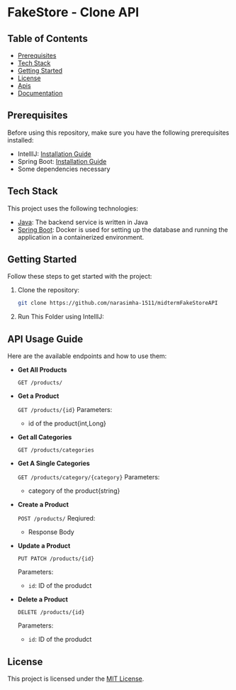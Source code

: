 # FakeStore - Clone API

## Table of Contents
- [Prerequisites](#prerequisites)
- [Tech Stack](#tech-stack)
- [Getting Started](#getting-started)
- [License](#license)
- [Apis](#api-usage-guide)
- [Documentation](#documentation)

## Prerequisites

Before using this repository, make sure you have the following prerequisites installed:

- IntellIJ: [Installation Guide]([https://docs.docker.com/get-docker/](https://www.jetbrains.com/idea/download/))
- Spring Boot: [Installation Guide](https://spring.io/projects/spring-boot)
- Some dependencies necessary

## Tech Stack

This project uses the following technologies:

- [Java](https://www.geeksforgeeks.org/java/): The backend service is written in Java
- [Spring Boot](https://spring.io/projects/spring-boot): Docker is used for setting up the database and running the application in a containerized environment.
  
## Getting Started

Follow these steps to get started with the project:

1. Clone the repository: 
    ```bash
    git clone https://github.com/narasimha-1511/midtermFakeStoreAPI
    ```

2. Run This Folder using IntellIJ:

## API Usage Guide

Here are the available endpoints and how to use them:

- **Get All Products**

  `GET /products/`


- **Get a Product**

  `GET /products/{id}`
  Parameters:
    - id of the product{int,Long}


- **Get all Categories**

  `GET /products/categories`

  
- **Get A Single Categories**

  `GET /products/category/{category}`
    Parameters:
    - category of the product{string}


- **Create a Product**

  `POST /products/`
   Reqiured:
   - Response Body


- **Update a Product**

  `PUT PATCH /products/{id}`

  Parameters:
  - `id`: ID of the produdct

 
- **Delete a Product**

  `DELETE /products/{id}`

   Parameters:
  - `id`: ID of the produdct

## License

This project is licensed under the [MIT License](LICENSE).

